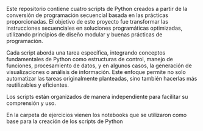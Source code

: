 Este repositorio contiene cuatro scripts de Python creados a partir de la conversión de programación secuencial basada en las prácticas proporcionadas. El objetivo de este proyecto fue transformar las instrucciones secuenciales en soluciones programáticas optimizadas, utilizando principios de diseño modular y buenas prácticas de programación.

Cada script aborda una tarea específica, integrando conceptos fundamentales de Python como estructuras de control, manejo de funciones, procesamiento de datos, y en algunos casos, la generación de visualizaciones o análisis de información. Este enfoque permite no solo automatizar las tareas originalmente planteadas, sino también hacerlas más reutilizables y eficientes.

Los scripts están organizados de manera independiente para facilitar su comprensión y uso.

En la carpeta de ejercicios vienen los notebooks que se utilizaron como base para la creación de los scripts de Python
